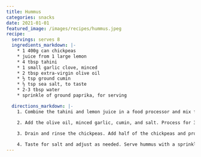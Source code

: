 ```yaml
---
title: Hummus
categories: snacks
date: 2021-01-01
featured_image: /images/recipes/hummus.jpeg
recipe:
  servings: serves 8
  ingredients_markdown: |-
    * 1 400g can chickpeas
    * juice from 1 large lemon
    * 4 tbsp tahini
    * 1 small garlic clove, minced
    * 2 tbsp extra-virgin olive oil
    * ½ tsp ground cumin
    * ½ tsp sea salt, to taste
    * 2-3 tbsp water
    * sprinkle of ground paprika, for serving

  directions_markdown: |-
    1. Combine the tahini and lemon juice in a food processor and mix for 1 minute. Scrape the sides of the bowl then process for 30 more seconds.

    2. Add the olive oil, minced garlic, cumin, and salt. Process for 30 seconds, scrape down the sides, then process another 30 seconds or until well blended. 
    
    3. Drain and rinse the chickpeas. Add half of the chickpeas and process for 1 minute. Scrape the sides of the bowl, then add remaining chickpeas and process until thick and quite smooth, about 1 to 2 minutes. Gradually add a tbsp water and process, until it reaches the desired consistency.

    4. Taste for salt and adjust as needed. Serve hummus with a sprinkle of paprika. Store in an airtight container and refrigerate for up to one week.
---
```

